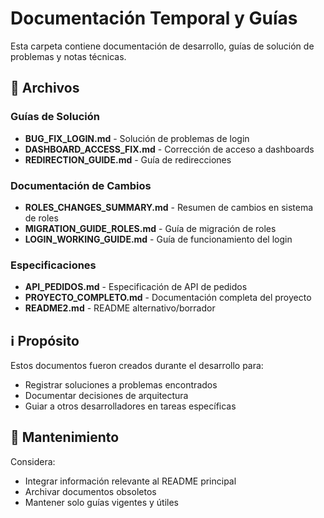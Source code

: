 # Documentación Temporal y Guías

Esta carpeta contiene documentación de desarrollo, guías de solución de problemas y notas técnicas.

## 📄 Archivos

### Guías de Solución

- **BUG_FIX_LOGIN.md** - Solución de problemas de login
- **DASHBOARD_ACCESS_FIX.md** - Corrección de acceso a dashboards
- **REDIRECTION_GUIDE.md** - Guía de redirecciones

### Documentación de Cambios

- **ROLES_CHANGES_SUMMARY.md** - Resumen de cambios en sistema de roles
- **MIGRATION_GUIDE_ROLES.md** - Guía de migración de roles
- **LOGIN_WORKING_GUIDE.md** - Guía de funcionamiento del login

### Especificaciones

- **API_PEDIDOS.md** - Especificación de API de pedidos
- **PROYECTO_COMPLETO.md** - Documentación completa del proyecto
- **README2.md** - README alternativo/borrador

## ℹ️ Propósito

Estos documentos fueron creados durante el desarrollo para:

- Registrar soluciones a problemas encontrados
- Documentar decisiones de arquitectura
- Guiar a otros desarrolladores en tareas específicas

## 🔄 Mantenimiento

Considera:

- Integrar información relevante al README principal
- Archivar documentos obsoletos
- Mantener solo guías vigentes y útiles
